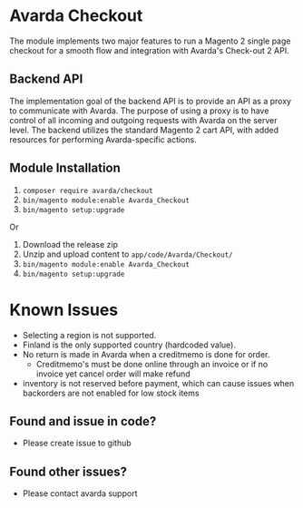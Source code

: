 # Avarda Checkout

The module implements two major features to run a Magento 2 single page checkout for a smooth 
flow and integration with Avarda's Check-out 2 API.

## Backend API

The implementation goal of the backend API is to provide an API as a proxy to communicate with 
Avarda. The purpose of using a proxy is to have control of all incoming and outgoing requests with Avarda on the server level. The backend utilizes the standard Magento 2 cart API, with added resources for performing Avarda-specific actions.

## Module Installation

1. `composer require avarda/checkout`  
2. `bin/magento module:enable Avarda_Checkout`  
3. `bin/magento setup:upgrade`

Or 

1. Download the release zip
2. Unzip and upload content to `app/code/Avarda/Checkout/`
3. `bin/magento module:enable Avarda_Checkout`
4. `bin/magento setup:upgrade`

# Known Issues

- Selecting a region is not supported.
- Finland is the only supported country (hardcoded value).
- No return is made in Avarda when a creditmemo is done for order.
    - Creditmemo's must be done online through an invoice 
      or if no invoice yet cancel order will make refund
- inventory is not reserved before payment, which can cause issues when backorders are not enabled for low stock items

## Found and issue in code?
- Please create issue to github

## Found other issues?
- Please contact avarda support
